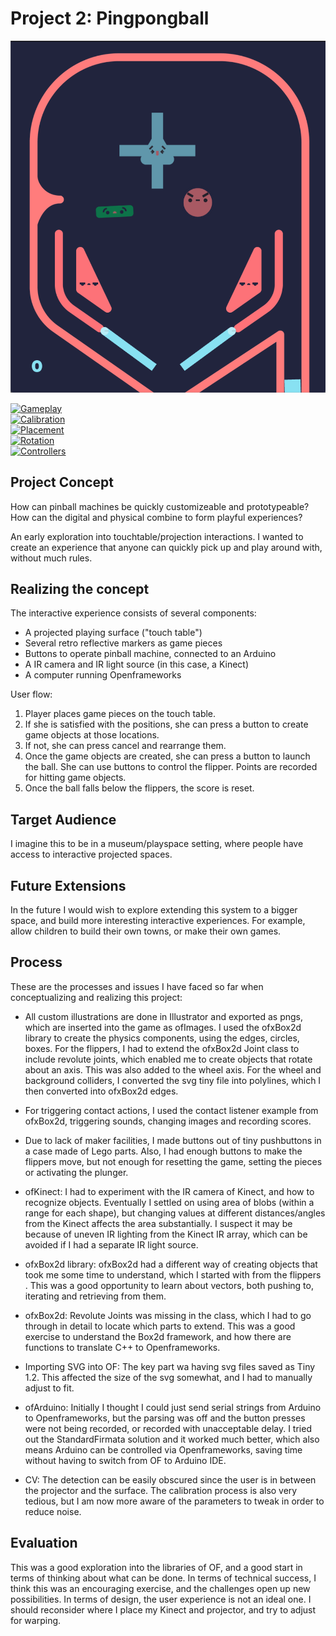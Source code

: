 # Project 2: Pingpongball #
<img src="https://github.com/sycrus/openframeworks/blob/master/Project_2/img/gamescreen.png?raw=true" alt="Screenshot" width="800"/> <br>

[![Gameplay](http://img.youtube.com/vi/shzv02Gpar0/0.jpg)](https://www.youtube.com/watch?v=shzv02Gpar0 "Gameplay") <br>
[![Calibration](http://img.youtube.com/vi/CVzO7BLHT4E/0.jpg)](https://www.youtube.com/watch?v=CVzO7BLHT4E "Calibration") <br>
[![Placement](http://img.youtube.com/vi/O9ZxQS68mVY/0.jpg)](https://www.youtube.com/watch?v=O9ZxQS68mVY "Placement") <br>
[![Rotation](http://img.youtube.com/vi/nGyU2zlDZ9I/0.jpg)](https://www.youtube.com/watch?v=nGyU2zlDZ9I "Rotation") <br>
[![Controllers](http://img.youtube.com/vi/-I6XUo6Prbo/0.jpg)](https://www.youtube.com/watch?v=-I6XUo6Prbo "Controllers") <br>

## Project Concept ##
How can pinball machines be quickly customizeable and prototypeable? 
How can the digital and physical combine to form playful experiences?

An early exploration into touchtable/projection interactions. I wanted to create an experience that anyone can quickly pick up and play around with, without much rules.

## Realizing the concept ##
The interactive experience consists of several components: 
- A projected playing surface ("touch table")
- Several retro reflective markers as game pieces
- Buttons to operate pinball machine, connected to an Arduino
- A IR camera and IR light source (in this case, a Kinect)
- A computer running Openframeworks

User flow:
1. Player places game pieces on the touch table.
2. If she is satisfied with the positions, she can press a button to create game objects at those locations.
3. If not, she can press cancel and rearrange them.
4. Once the game objects are created, she can press a button to launch the ball. She can use buttons to control the flipper. Points are recorded for hitting game objects.
5. Once the ball falls below the flippers, the score is reset.

## Target Audience ##
I imagine this to be in a museum/playspace setting, where people have access to interactive projected spaces. 

## Future Extensions ##
In the future I would wish to explore extending this system to a bigger space, and build more interesting interactive experiences. For example, allow children to build their own towns, or make their own games.

## Process ##

These are the processes and issues I have faced so far when conceptualizing and realizing this project:

- All custom illustrations are done in Illustrator and exported as pngs, which are inserted into the game as ofImages. 
I used the ofxBox2d library to create the physics components, using the edges, circles, boxes. For the flippers, I had to extend the ofxBox2d Joint class to include revolute joints, which enabled me to create objects that rotate about an axis. This was also added to the wheel axis. For the wheel and background colliders, I converted the svg tiny file into polylines, which I then converted into ofxBox2d edges.

- For triggering contact actions, I used the contact listener example from ofxBox2d, triggering sounds, changing images and recording scores.

- Due to lack of maker facilities, I made buttons out of tiny pushbuttons in a case made of Lego parts. Also, I had enough buttons to make the flippers move, but not enough for resetting the game, setting the pieces or activating the plunger.

- ofKinect: I had to experiment with the IR camera of Kinect, and how to recognize objects. Eventually I settled on using area of blobs (within a range for each shape), but changing values at different distances/angles from the Kinect affects the area substantially. I suspect it may be because of uneven IR lighting from the Kinect IR array, which can be avoided if I had a separate IR light source.

- ofxBox2d library: ofxBox2d had a different way of creating objects that took me some time to understand, which I started with from the flippers . This was a good opportunity to learn about vectors, both pushing to, iterating and retrieving from them. 

- ofxBox2d: Revolute Joints was missing in the class, which I had to go through in detail to locate which parts to extend. This was a good exercise to understand the Box2d framework, and how there are functions to translate C++ to Openframeworks.

- Importing SVG into OF: The key part wa having svg files saved as Tiny 1.2. This affected the size of the svg somewhat, and I had to manually adjust to fit.

- ofArduino: Initially I thought I could just send serial strings from Arduino to Openframeworks, but the parsing was off and the button presses were not being recorded, or recorded with unacceptable delay. I tried out the StandardFirmata solution and it worked much better, which also means Arduino can be controlled via Openframeworks, saving time without having to switch from OF to Arduino IDE.

- CV: The detection can be easily obscured since the user is in between the projector and the surface. The calibration process is also very tedious, but I am now more aware of the parameters to tweak in order to reduce noise.

## Evaluation ##
This was a good exploration into the libraries of OF, and a good start in terms of thinking about what can be done. In terms of technical success, I think this was an encouraging exercise, and the challenges open up new possibilities. In terms of design, the user experience is not an ideal one. I should reconsider where I place my Kinect and projector, and try to adjust for warping.

